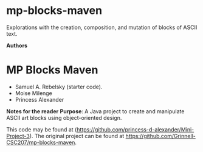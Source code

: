 # mp-blocks-maven

Explorations with the creation, composition, and mutation of blocks of ASCII text.

**Authors**
# MP Blocks Maven
* Samuel A. Rebelsky (starter code).
* Moise Milenge
* Princess Alexander

**Notes for the reader**
   **Purpose**: A Java project to create and manipulate ASCII art blocks using object-oriented design.  

This code may be found at (https://github.com/princess-d-alexander/Mini-Project-3). The original project can be found at <https://github.com/Grinnell-CSC207/mp-blocks-maven>.
